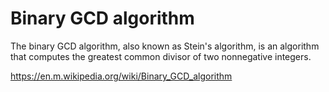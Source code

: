 # Binary GCD algorithm

The binary GCD algorithm, also known as Stein's algorithm, is an algorithm that computes the greatest common divisor of two nonnegative integers.

https://en.m.wikipedia.org/wiki/Binary_GCD_algorithm
